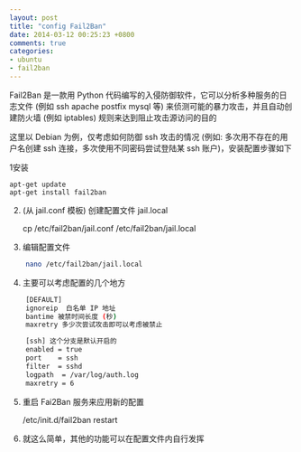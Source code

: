 ```yaml
---
layout: post
title: "config Fail2Ban"
date: 2014-03-12 00:25:23 +0800
comments: true
categories: 
- ubuntu
- fail2ban
---
```

Fail2Ban 是一款用 Python 代码编写的入侵防御软件，它可以分析多种服务的日志文件 (例如 ssh apache postfix mysql 等) 来侦测可能的暴力攻击，并且自动创建防火墙 (例如 iptables) 规则来达到阻止攻击源访问的目的
<!--more-->

这里以 Debian 为例，仅考虑如何防御 ssh 攻击的情况 (例如: 多次用不存在的用户名创建 ssh 连接，多次使用不同密码尝试登陆某 ssh 账户)，安装配置步骤如下

1安装

	apt-get update
	apt-get install fail2ban

2. (从 jail.conf 模板) 创建配置文件 jail.local

	cp /etc/fail2ban/jail.conf /etc/fail2ban/jail.local


3. 编辑配置文件
``` bash
	nano /etc/fail2ban/jail.local
```

4. 主要可以考虑配置的几个地方
``` bash
	[DEFAULT]
	ignoreip  白名单 IP 地址
	bantime 被禁时间长度 (秒)
	maxretry 多少次尝试攻击即可以考虑被禁止

	[ssh] 这个分支是默认开启的
	enabled = true
	port    = ssh
	filter  = sshd
	logpath  = /var/log/auth.log
	maxretry = 6
```
5. 重启 Fai2Ban 服务来应用新的配置

	/etc/init.d/fail2ban restart


6. 就这么简单，其他的功能可以在配置文件内自行发挥